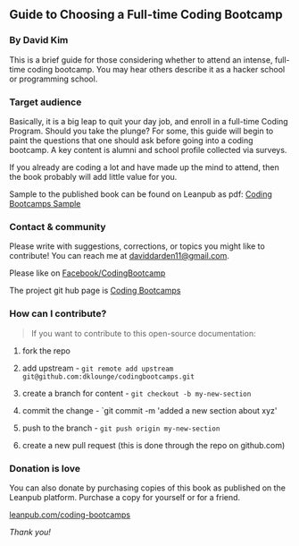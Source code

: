 ## Guide to Choosing a Full-time Coding Bootcamp

### By David Kim

This is a brief guide for those considering whether to attend an intense, full-time coding bootcamp. You may hear others describe it as a hacker school or programming school.

### Target audience

Basically, it is a big leap to quit your day job, and enroll in a full-time Coding Program. Should you take the plunge? For some, this guide will begin to paint the questions that one should ask before going into a coding bootcamp. A key content is alumni and school profile collected via surveys.

If you already are coding a lot and have made up the mind to attend, then the book probably will add little value for you.

Sample to the published book can be found on Leanpub as pdf: [Coding Bootcamps Sample](http://samples.leanpub.com/coding-bootcamps-sample.pdf)

### Contact & community

Please write with suggestions, corrections, or topics you might like to contribute! You can reach me at <daviddarden11@gmail.com>.

Please like on [Facebook/CodingBootcamp](https://www.facebook.com/CodingBootcamp)

The project git hub page is [Coding Bootcamps](http://dklounge.github.io/codingbootcamps)

### How can I contribute?

> If you want to contribute to this open-source documentation:

1. fork the repo

2. add upstream - `git remote add upstream git@github.com:dklounge/codingbootcamps.git`

3. create a branch for content - `git checkout -b my-new-section`

4. commit the change - `git commit -m 'added a new section about xyz'

5. push to the branch - `git push origin my-new-section`

6. create a new pull request (this is done through the repo on github.com)

### Donation is love
You can also donate by purchasing copies of this book as published on the Leanpub platform. Purchase a copy for yourself or for a friend.

[leanpub.com/coding-bootcamps](https://leanpub.com/coding-bootcamps)

*Thank you!*
